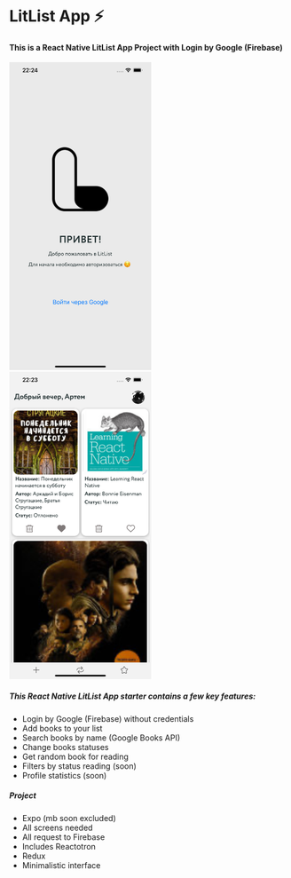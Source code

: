 # LitList App ⚡️


#### This is a React Native **LitList App** Project with Login by Google (Firebase)

<img src="assets/readme/screen2.png" width="256"/>
<img src="assets/readme/screen1.png" width="256"/>

##### This React Native LitList App starter contains a few key features:

* Login by Google (Firebase) without credentials
* Add books to your list
* Search books by name (Google Books API)
* Change books statuses
* Get random book for reading
* Filters by status reading (soon)
* Profile statistics (soon)

##### Project

* Expo (mb soon excluded)
* All screens needed
* All request to Firebase
* Includes Reactotron
* Redux
* Minimalistic interface
